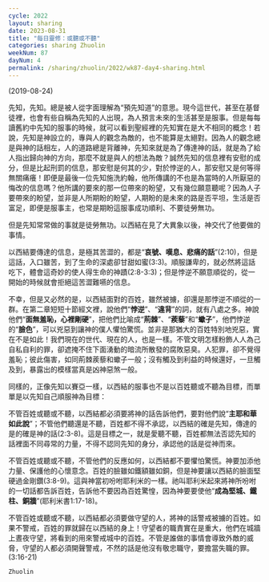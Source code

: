 ```yaml
---
cycle: 2022
layout: sharing
date: 2023-08-31
title: "每日靈修：或聽或不聽"
categories: sharing Zhuolin
weekNum: 87
dayNum: 4
permalink: /sharing/zhuolin/2022/wk87-day4-sharing.html
---
```

(2019-08-24)

先知，先知。總是被人從字面理解為“預先知道”的意思。現今這世代，甚至在基督徒裡，也會有些自稱為先知的人出現，為人預言未來的生活甚至是服事。但是每每讀舊約中先知的服事的時候，就可以看到聖經裡的先知實在是大不相同的概念！若說，先知是神設立的，專與人的觀念為敵的，也不能算是太絕對。因為人的觀念總是與神的話相左，人的道路總是背離神，先知來就是為了傳達神的話，就是為了給人指出歸向神的方向，那麼不就是與人的想法為敵？誠然先知的信息裡有安慰的成分，但是比起刑罰的信息，那安慰是何其的少，對於悖逆的人，那安慰又是何等得無關痛癢！即便是最後一位先知施洗約翰，他所傳講的不也是為當時的人所厭惡的悔改的信息嗎？他所講的要來的那一位帶來的盼望，又有幾位願意聽呢？因為人子要帶來的盼望，並非是人所期盼的盼望，人期盼的是未來的路是否平坦，生活是否富足，即便是服事主，也常是期盼這服事成功順利、不要徒勞無功。  

但是先知常常做的事就是徒勞無功。以西結在見了大異象以後，神交代了他要做的事情。  

以西結要傳達的信息，是極其苦澀的，都是“**哀號、嘆息、悲痛的話**”(2:10)，但是這話，入口雖苦，到了生命的深處卻甘甜如蜜(3:3)。順服謙卑的，就必然將這話吃下，體會這奇妙的使人得生命的神蹟(2:8-3:3)；但是悖逆不願意順從的，從一開始的時候就會拒絕這苦澀難嚥的信息。  

不幸，但是又必然的是，以西結面對的百姓，雖然被擄，卻還是那悖逆不順從的一群。在第二章短短十節經文裡，說他們“**悖逆**”、“**違背**”的詞，就有八處之多。神說他們“**面無羞恥，心裡剛硬**”，把他們比喻成“**荊棘**”、“**蒺藜**”和“**蠍子**”，他們悖逆的“**臉色**”，可以兇惡到讓神的僕人懼怕驚慌。並非是那猶大的百姓特別地兇惡，實在不是如此！我們現在的世代、現在的人，也是一樣。不管文明怎樣粉飾人人為己自私自利的罪，卻遮掩不住下面湧動的暗流所散發的腐敗惡臭。人犯罪，卻不覺得羞恥；彼此傷害，如同荊棘蒺藜和蠍子一般；沒有觸及到利益的時候還好，一旦觸及到，暴露出的模樣當真是凶神惡煞一般。  

同樣的，正像先知以賽亞一樣，以西結的服事也不是以百姓聽或不聽為目標，而單單是以先知自己順服神為目標：  

不管百姓或聽或不聽，以西結都必須要將神的話告訴他們，要對他們說“**主耶和華如此說**”；不管他們聽還是不聽，百姓都不得不承認，以西結的確是先知，傳達的是的確是神的話(2:3-8)。這是目標之一，就是愛聽不聽，百姓都無法否認先知的話裡面不同尋常的力量，不得不認同先知的身分，承認他的話是從神而來。  

不管百姓或聽或不聽，不管他們的反應如何，以西結都不要懼怕驚慌。神要加添他力量、保護他的心懷意念。百姓的臉雖如鐵額雖如銅，但是神要讓以西結的臉面堅硬過金剛鑽(3:8-9)。這與神當初吩咐耶利米的一樣。祂叫耶利米起來將神所吩咐的一切話都告訴百姓，告訴他不要因為百姓驚惶，因為神要要使他“**成為堅城、鐵柱、銅牆**”(耶利米書1:17-18)。  

不管百姓或聽或不聽，以西結都必須要做守望的人，將神的話警戒被擄的百姓。如果不警戒，百姓的罪就歸在以西結的身上！守望者的職責實在是重大，他們在城牆上晝夜守望，將看到的用來警戒城中的百姓。不管是誰做的事情會導致外敵的威脅，守望的人都必須開聲警戒，不然的話是他沒有敬忠職守，要擔當失職的罪。(3:16-21)  

`Zhuolin`  
